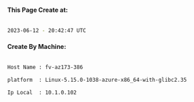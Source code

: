 
   
#### This Page Create at:

```bash

2023-06-12 - 20:42:47 UTC

```

#### Create By Machine:

```bash

Host Name : fv-az173-386

platform  : Linux-5.15.0-1038-azure-x86_64-with-glibc2.35

Ip Local  : 10.1.0.102

```

